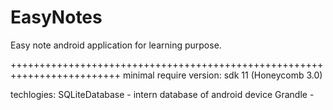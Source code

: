 EasyNotes
=========

Easy note android application for learning purpose.



+++++++++++++++++++++++++++++++++++++++++++++++++++++++++++++++++++++++++
minimal require version: sdk 11 (Honeycomb 3.0)

techlogies: 
    SQLiteDatabase - intern database of android device 
    Grandle - 
    
